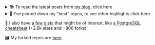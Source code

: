 
<details>
  <summary>📚 To read the latest posts from <a href="https://blog.kartones.net/">my blog</a>, click here</summary>

<!--START_SECTION:blogposts-->
* [Jamagic: A good idea that faded away](https:&#x2F;&#x2F;blog.kartones.net&#x2F;post&#x2F;jamagic-a-good-idea-that-faded-away&#x2F;)
* [ASM to IL compiler](https:&#x2F;&#x2F;blog.kartones.net&#x2F;post&#x2F;asm-to-il-compiler&#x2F;)
* [Funny and curious story](https:&#x2F;&#x2F;blog.kartones.net&#x2F;post&#x2F;funny-and-curious-story&#x2F;)
* [.NET VNC Viewer for PocketPC](https:&#x2F;&#x2F;blog.kartones.net&#x2F;post&#x2F;net-vnc-viewer-for-pocketpc&#x2F;)
* [Visio 2003 for GUI prototyping](https:&#x2F;&#x2F;blog.kartones.net&#x2F;post&#x2F;visio-2003-for-gui-prototyping&#x2F;)
<!--END_SECTION:blogposts-->

</details>

<details>
<summary>📌 I've pinned down my "best" repos, to see other highlights click here</summary>

* [pbrr](https://github.com/Kartones/pbrr): Pretty Basic RSS Reader
* [quaddicted-random-map](https://github.com/Kartones/quaddicted-random-map): Quaddicted random map launcher for Quake
* [python](https://github.com/Kartones/python): Assorted repo with experiments, tools, scripts, mini-games...
* [mindcamp-x-gym-retro](https://github.com/Kartones/mindcamp-x-gym-retro): Companion code for a reinforced learning gym-retro talk 

</details>

📝 I also have [a few gists](https://gist.github.com/Kartones?direction=desc&sort=updated) that might be of interest, like [a PostgreSQL cheatsheet](https://gist.github.com/Kartones/dd3ff5ec5ea238d4c546) (+2.6k stars and +800 forks)


🗃️ My forked repos are <a href="https://github.com/kartones-forks/">here</a>

<!--
<img src="matrix-effect.svg" width="100%" height="128">
-->
